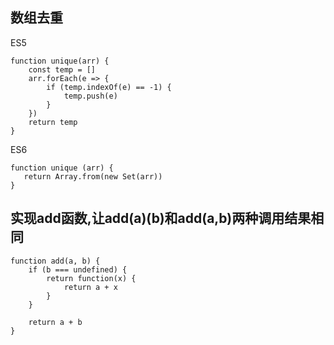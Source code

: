 ## 数组去重
ES5
```
function unique(arr) {
    const temp = []
    arr.forEach(e => {
        if (temp.indexOf(e) == -1) {
            temp.push(e)
        }
    })
    return temp
}
```
ES6
```
function unique (arr) {
   return Array.from(new Set(arr))
}
```

## 实现add函数,让add(a)(b)和add(a,b)两种调用结果相同
```
function add(a, b) {
    if (b === undefined) {
        return function(x) {
            return a + x
        }
    }

    return a + b
}
```
